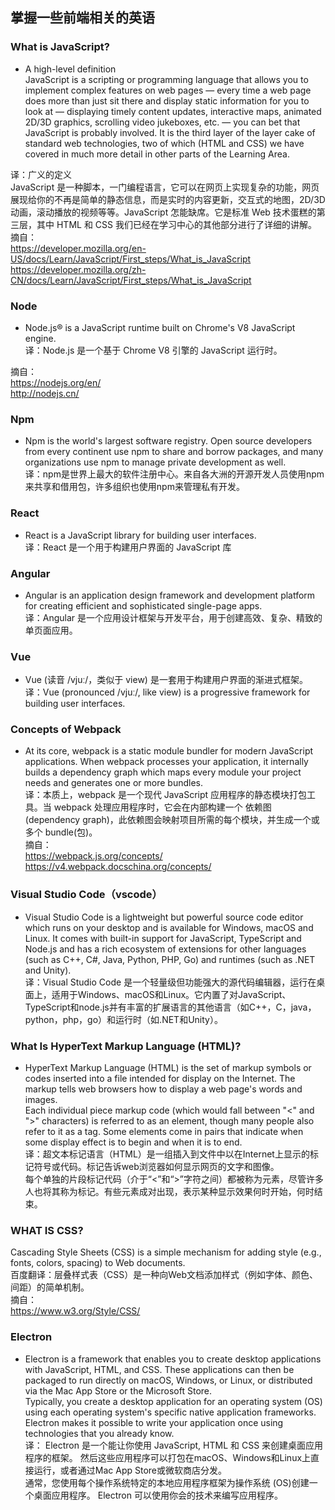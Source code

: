 ﻿

## 掌握一些前端相关的英语

### What is JavaScript?  
- A high-level definition  
JavaScript is a scripting or programming language that allows you to implement complex features on web pages — every time a web page does more than just sit there and display static information for you to look at — displaying timely content updates, interactive maps, animated 2D/3D graphics, scrolling video jukeboxes, etc. — you can bet that JavaScript is probably involved. It is the third layer of the layer cake of standard web technologies, two of which (HTML and CSS) we have covered in much more detail in other parts of the Learning Area.  

译：广义的定义  
JavaScript 是一种脚本，一门编程语言，它可以在网页上实现复杂的功能，网页展现给你的不再是简单的静态信息，而是实时的内容更新，交互式的地图，2D/3D 动画，滚动播放的视频等等。JavaScript 怎能缺席。它是标准 Web 技术蛋糕的第三层，其中 HTML 和 CSS 我们已经在学习中心的其他部分进行了详细的讲解。  
摘自：  
https://developer.mozilla.org/en-US/docs/Learn/JavaScript/First_steps/What_is_JavaScript  
https://developer.mozilla.org/zh-CN/docs/Learn/JavaScript/First_steps/What_is_JavaScript



### Node
- Node.js® is a JavaScript runtime built on Chrome's V8 JavaScript engine.  
译：Node.js 是一个基于 Chrome V8 引擎的 JavaScript 运行时。  

摘自：  
https://nodejs.org/en/  
http://nodejs.cn/  

### Npm
- Npm is the world's largest software registry. Open source developers from every continent use npm to share and borrow packages, and many organizations use npm to manage private development as well.  
译：npm是世界上最大的软件注册中心。来自各大洲的开源开发人员使用npm来共享和借用包，许多组织也使用npm来管理私有开发。  

### React
- React is a JavaScript library for building user interfaces.  
译：React 是一个用于构建用户界面的 JavaScript 库   

### Angular
- Angular is an application design framework and development platform for creating efficient and sophisticated single-page apps.  
译：Angular 是一个应用设计框架与开发平台，用于创建高效、复杂、精致的单页面应用。  

### Vue
- Vue (读音 /vjuː/，类似于 view) 是一套用于构建用户界面的渐进式框架。  
译：Vue (pronounced /vjuː/, like view) is a progressive framework for building user interfaces. 

### Concepts of Webpack  
- At its core, webpack is a static module bundler for modern JavaScript applications. When webpack processes your application, it internally builds a dependency graph which maps every module your project needs and generates one or more bundles.  
译：本质上，webpack 是一个现代 JavaScript 应用程序的静态模块打包工具。当 webpack 处理应用程序时，它会在内部构建一个 依赖图(dependency graph)，此依赖图会映射项目所需的每个模块，并生成一个或多个 bundle(包)。   
摘自：  
https://webpack.js.org/concepts/   
https://v4.webpack.docschina.org/concepts/    

### Visual Studio Code（vscode） 
- Visual Studio Code is a lightweight but powerful source code editor which runs on your desktop and is available for Windows, macOS and Linux. It comes with built-in support for JavaScript, TypeScript and Node.js and has a rich ecosystem of extensions for other languages (such as C++, C#, Java, Python, PHP, Go) and runtimes (such as .NET and Unity).   
译：Visual Studio Code 是一个轻量级但功能强大的源代码编辑器，运行在桌面上，适用于Windows、macOS和Linux。它内置了对JavaScript、TypeScript和node.js并有丰富的扩展语言的其他语言（如C++，C，java，python，php，go）和运行时（如.NET和Unity）。  

### What Is HyperText Markup Language (HTML)?  
- HyperText Markup Language (HTML) is the set of markup symbols or codes inserted into a file intended for display on the Internet. The markup tells web browsers how to display a web page's words and images.  
Each individual piece markup code (which would fall between "<" and ">" characters) is referred to as an element, though many people also refer to it as a tag. Some elements come in pairs that indicate when some display effect is to begin and when it is to end.  
译：超文本标记语言（HTML）是一组插入到文件中以在Internet上显示的标记符号或代码。标记告诉web浏览器如何显示网页的文字和图像。  
每个单独的片段标记代码（介于“<”和“>”字符之间）都被称为元素，尽管许多人也将其称为标记。有些元素成对出现，表示某种显示效果何时开始，何时结束。   

### WHAT IS CSS?  
Cascading Style Sheets (CSS) is a simple mechanism for adding style (e.g., fonts, colors, spacing) to Web documents.   
百度翻译：层叠样式表（CSS）是一种向Web文档添加样式（例如字体、颜色、间距）的简单机制。  
摘自：  
https://www.w3.org/Style/CSS/

### Electron   
- Electron is a framework that enables you to create desktop applications with JavaScript, HTML, and CSS. These applications can then be packaged to run directly on macOS, Windows, or Linux, or distributed via the Mac App Store or the Microsoft Store.  
Typically, you create a desktop application for an operating system (OS) using each operating system's specific native application frameworks. Electron makes it possible to write your application once using technologies that you already know.  
译： Electron 是一个能让你使用 JavaScript, HTML 和 CSS 来创建桌面应用程序的框架。 然后这些应用程序可以打包在macOS、Windows和Linux上直接运行，或者通过Mac App Store或微软商店分发。  
通常，您使用每个操作系统特定的本地应用程序框架为操作系统 (OS)创建一个桌面应用程序。 Electron 可以使用你会的技术来编写应用程序。  

